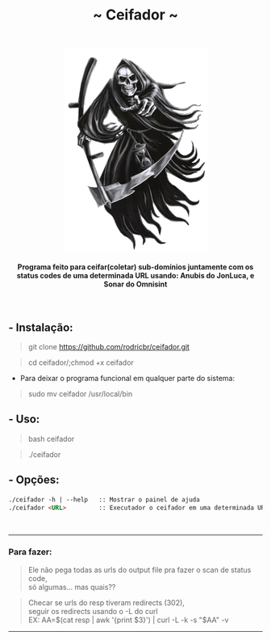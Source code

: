 <h1 align="center">~ Ceifador ~</h1> </br>

<p align="center">
  <img border="0" src="./img.png" alt="Credit: https://obloguedasantagonices.blogspot.com/2016/02/a-certeza-de-que-um-dia-morrerei_15.html">
</p>

<h4 align="center">Programa feito para ceifar(coletar) sub-domínios juntamente com os status codes de uma determinada URL usando: Anubis do JonLuca, e Sonar do Omnisint</h4>

</br>

## - Instalação:

> git clone https://github.com/rodricbr/ceifador.git </br>

> cd ceifador/;chmod +x ceifador </br>

- Para deixar o programa funcional em qualquer parte do sistema: </br>

> sudo mv ceifador /usr/local/bin </br>

## - Uso:

> bash ceifador </br>

> ./ceifador </br>
## - Opções:

```markdown
./ceifador -h | --help   :: Mostrar o painel de ajuda
./ceifador <URL>         :: Executador o ceifador em uma determinada URL
```
</br>

<hr>

### Para fazer:
> Ele não pega todas as urls do output file pra fazer o scan de status code, </br>
> só algumas... mas quais?? </br>

> Checar se urls do resp tiveram redirects (302), </br>
> seguir os redirects usando o -L do curl </br>
> EX: AA=$(cat resp | awk '{print $3}') | curl -L -k -s "$AA" -v </br>

<hr>
